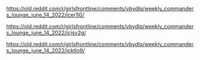 https://old.reddit.com/r/girlsfrontline/comments/vbydlq/weekly_commanders_lounge_june_14_2022/icer1l0/

https://old.reddit.com/r/girlsfrontline/comments/vbydlq/weekly_commanders_lounge_june_14_2022/icjsv2g/

https://old.reddit.com/r/girlsfrontline/comments/vbydlq/weekly_commanders_lounge_june_14_2022/icktlo9/

